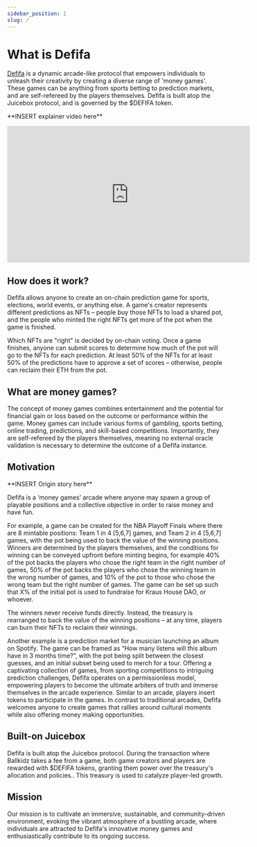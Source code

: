 ```yaml
---
sidebar_position: 1
slug: /
---
```


# What is Defifa

[Defifa](https://www.defifa.net) is a dynamic arcade-like protocol that empowers individuals to unleash their creativity by creating a diverse range of 'money games'. These games can be anything from sports betting to prediction markets, and are self-refereed by the players themselves. Defifa is built atop the Juicebox protocol, and is governed by the $DEFIFA token.

\*\*INSERT explainer video here\*\*

<iframe width="560" height="315" src="https://www.youtube.com/embed/Kh6OyZU6fEQ" title="YouTube video player" frameborder="0" allow="accelerometer; autoplay; clipboard-write; encrypted-media; gyroscope; picture-in-picture; web-share" allowfullscreen></iframe>

## How does it work?

Defifa allows anyone to create an on-chain prediction game for sports, elections, world events, or anything else. A game's creator represents different predictions as NFTs – people buy those NFTs to load a shared pot, and the people who minted the right NFTs get more of the pot when the game is finished.

Which NFTs are "right" is decided by on-chain voting. Once a game finishes, anyone can submit scores to determine how much of the pot will go to the NFTs for each prediction. At least 50% of the NFTs for at least 50% of the predictions have to approve a set of scores – otherwise, people can reclaim their ETH from the pot.

## What are money games?

The concept of money games combines entertainment and the potential for financial gain or loss based on the outcome or performance within the game. Money games can include various forms of gambling, sports betting, online trading, predictions, and skill-based competitions. Importantly, they are self-refereed by the players themselves, meaning no external oracle validation is necessary to determine the outcome of a Defifa instance.

## Motivation

\*\*INSERT Origin story here\*\*

Defifa is a ‘money games’ arcade where anyone may spawn a group of playable positions and a collective objective in order to raise money and have fun.

For example, a game can be created for the NBA Playoff Finals where there are 8 mintable positions: Team 1 in 4 [5,6,7] games, and Team 2 in 4 [5,6,7] games, with the pot being used to back the value of the winning positions. Winners are determined by the players themselves, and the conditions for winning can be conveyed upfront before minting begins, for example 40% of the pot backs the players who chose the right team in the right number of games, 50% of the pot backs the players who chose the winning team in the wrong number of games, and 10% of the pot to those who chose the wrong team but the right number of games. The game can be set up such that X% of the initial pot is used to fundraise for Kraus House DAO, or whoever.

The winners never receive funds directly. Instead, the treasury is rearranged to back the value of the winning positions – at any time, players can burn their NFTs to reclaim their winnings.

Another example is a prediction market for a musician launching an album on Spotify. The game can be framed as “How many listens will this album have in 3 months time?”, with the pot being split between the closest guesses, and an initial subset being used to merch for a tour. Offering a captivating collection of games, from sporting competitions to intriguing prediction challenges, Defifa operates on a permissionless model, empowering players to become the ultimate arbiters of truth and immerse themselves in the arcade experience. Similar to an arcade, players insert tokens to participate in the games. In contrast to traditional arcades, Defifa welcomes anyone to create games that rallies around cultural moments while also offering money making opportunities.

## Built-on Juicebox

Defifa is built atop the Juicebox protocol. During the transaction where Ballkidz takes a fee from a game, both game creators and players are rewarded with $DEFIFA tokens, granting them power over the treasury's allocation and policies.. This treasury is used to catalyze player-led growth.

## Mission

Our mission is to cultivate an immersive, sustainable, and community-driven environment, evoking the vibrant atmosphere of a bustling arcade, where individuals are attracted to Defifa's innovative money games and enthusiastically contribute to its ongoing success.
